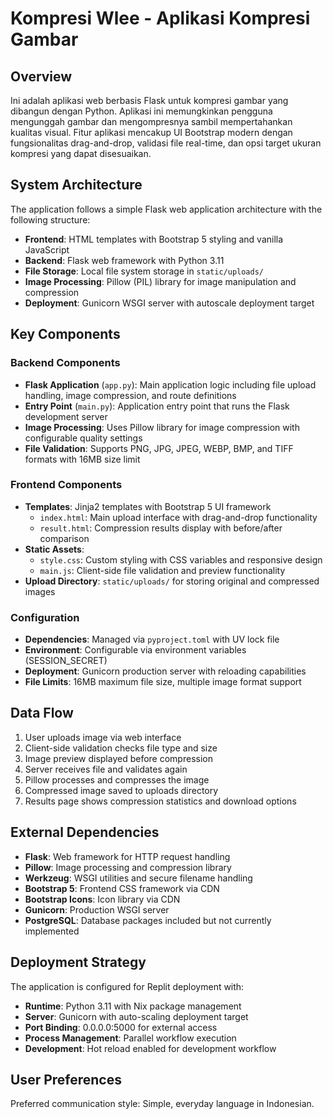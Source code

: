 # Kompresi Wlee - Aplikasi Kompresi Gambar

## Overview
Ini adalah aplikasi web berbasis Flask untuk kompresi gambar yang dibangun dengan Python. Aplikasi ini memungkinkan pengguna mengunggah gambar dan mengompresnya sambil mempertahankan kualitas visual. Fitur aplikasi mencakup UI Bootstrap modern dengan fungsionalitas drag-and-drop, validasi file real-time, dan opsi target ukuran kompresi yang dapat disesuaikan.

## System Architecture
The application follows a simple Flask web application architecture with the following structure:
- **Frontend**: HTML templates with Bootstrap 5 styling and vanilla JavaScript
- **Backend**: Flask web framework with Python 3.11
- **File Storage**: Local file system storage in `static/uploads/`
- **Image Processing**: Pillow (PIL) library for image manipulation and compression
- **Deployment**: Gunicorn WSGI server with autoscale deployment target

## Key Components

### Backend Components
- **Flask Application** (`app.py`): Main application logic including file upload handling, image compression, and route definitions
- **Entry Point** (`main.py`): Application entry point that runs the Flask development server
- **Image Processing**: Uses Pillow library for image compression with configurable quality settings
- **File Validation**: Supports PNG, JPG, JPEG, WEBP, BMP, and TIFF formats with 16MB size limit

### Frontend Components
- **Templates**: Jinja2 templates with Bootstrap 5 UI framework
  - `index.html`: Main upload interface with drag-and-drop functionality
  - `result.html`: Compression results display with before/after comparison
- **Static Assets**:
  - `style.css`: Custom styling with CSS variables and responsive design
  - `main.js`: Client-side file validation and preview functionality
- **Upload Directory**: `static/uploads/` for storing original and compressed images

### Configuration
- **Dependencies**: Managed via `pyproject.toml` with UV lock file
- **Environment**: Configurable via environment variables (SESSION_SECRET)
- **Deployment**: Gunicorn production server with reloading capabilities
- **File Limits**: 16MB maximum file size, multiple image format support

## Data Flow
1. User uploads image via web interface
2. Client-side validation checks file type and size
3. Image preview displayed before compression
4. Server receives file and validates again
5. Pillow processes and compresses the image
6. Compressed image saved to uploads directory
7. Results page shows compression statistics and download options

## External Dependencies
- **Flask**: Web framework for HTTP request handling
- **Pillow**: Image processing and compression library
- **Werkzeug**: WSGI utilities and secure filename handling
- **Bootstrap 5**: Frontend CSS framework via CDN
- **Bootstrap Icons**: Icon library via CDN
- **Gunicorn**: Production WSGI server
- **PostgreSQL**: Database packages included but not currently implemented

## Deployment Strategy
The application is configured for Replit deployment with:
- **Runtime**: Python 3.11 with Nix package management
- **Server**: Gunicorn with auto-scaling deployment target
- **Port Binding**: 0.0.0.0:5000 for external access
- **Process Management**: Parallel workflow execution
- **Development**: Hot reload enabled for development workflow

## User Preferences
Preferred communication style: Simple, everyday language in Indonesian.